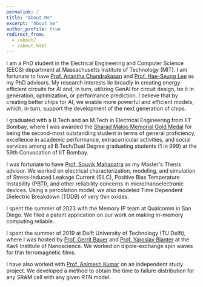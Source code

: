 ```yaml
---
permalink: /
title: "About Me"
excerpt: "About me"
author_profile: true
redirect_from: 
  - /about/
  - /about.html
---
```



I am a PhD student in the Electrical Engineering and Computer Science (EECS) department at Massachusetts Institute of Technology (MIT). I am fortunate to have [Prof. Anantha Chandrakasan](https://www.eecs.mit.edu/people/anantha-chandrakasan/) and [Prof. Hae-Seung Lee](https://www.eecs.mit.edu/people/hae-seung-harry-lee/) as my PhD advisors. My research interests lie broadly in creating energy-efficient circuits for AI and, in turn, utilizing GenAI for circuit design, be it in generation, optimization, or performance prediction. I believe that by creating better chips for AI, we enable more powerful and efficient models, which, in turn, support the development of the next generation of chips.

I graduated with a B.Tech and an M.Tech in Electrical Engineering from IIT Bombay, where I was awarded the [Sharad Maloo Memorial Gold Medal](https://www.iitb.ac.in/newacadhome/RulesforAwardofMedalsandAcademicprizesforUGandPG.pdf) for being the second-most outstanding student in terms of general proficiency, excellence in academic performance, extracurricular activities, and social services among all B.Tech/Dual Degree graduating students (1 in 999) at the 59th Convocation of IIT Bombay.

I was fortunate to have [Prof. Souvik Mahapatra](https://www.ee.iitb.ac.in/wiki/faculty/souvik?s=model) as my Master's Thesis advisor. We worked on electrical characterization, modeling, and simulation of Stress-Induced Leakage Current (SILC), Positive Bias Temperature Instability (PBTI), and other reliability concerns in micro/nanoelectronic devices. Using a percolation model, we also modeled Time Dependent Dielectric Breakdown (TDDB) of very thin oxides. 

I spent the summer of 2023 with the Memory IP team at Qualcomm in San Diego. We filed a patent application on our work on making in-memory computing reliable.

I spent the summer of 2019 at Delft University of Technology (TU Delft), where I was hosted by [Prof. Gerrit Bauer](https://www.tudelft.nl/en/faculty-of-applied-sciences/about-faculty/departments/quantum-nanoscience/prof-dr-gerrit-bauer/) and [Prof. Yaroslav Blanter](https://www.tudelft.nl/en/faculty-of-applied-sciences/about-faculty/departments/quantum-nanoscience/prof-dr-yaroslav-blanter/) at the Kavli Institute of Nanoscience. We worked on dipole-exchange spin waves for thin ferromagnetic films.  

I have also worked with [Prof. Animesh Kumar](https://www.ee.iitb.ac.in/~animesh/) on an independent study project. We developed a method to obtain the time to failure distribution for any SRAM cell with any given RTN model.
